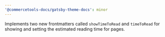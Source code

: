```yaml
---
'@commercetools-docs/gatsby-theme-docs': minor
---
```


Implements two new frontmatters called `showTimeToRead` and `timeToRead` for showing and setting the estimated reading time for pages.
